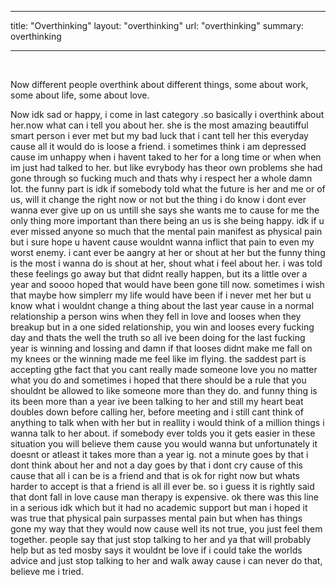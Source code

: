  ---
title: "Overthinking"
layout: "overthinking"
url: "overthinking"
summary: overthinking

---
  &#8203;

  Now different people overthink about different things, some about work, some about life, some about love. 

  Now idk sad or happy, i come in last category .so basically i overthink about her.now what can i tell you about her. she is the most amazing beautifful smart person i ever met but my bad luck that i cant tell her this everyday cause all it would do is loose a friend. i sometimes think i am depressed cause im unhappy when i havent taked to her for a long time or when when im just had talked to her. but like evrybody has theor own problems she had gone through so fucking much and thats why i respect her a whole damn lot. the funny part is idk if somebody told what  the future is her and me or of us, will it change the right now or not but the thing i do know i dont ever wanna ever give up on us untill she says she wants me to cause for me the only thing more important than there being an us is she being happy. idk if u ever missed anyone so much that the mental pain manifest as physical pain but i sure hope u havent cause wouldnt wanna inflict that pain to even my worst enemy. i cant ever be aangry at her or shout at her but the funny thing is the most i wanna do is shout at her, shout what i feel about her. i was told these feelings go away but that didnt really happen, but its a little over a year and soooo hoped that would have been gone till now. sometimes i wish that maybe how simplerr my life would have been if i never met her but u know what i wouldnt change a thing about the last year cause in a normal relationship a person wins when they fell in love and looses when they breakup but in a one sided relationship, you win and looses every fucking day and thats the well the truth so all ive been doing for the last fucking year is winning and lossing and damn if that looses didnt make me fall on my knees or the winning made me feel like im flying. the saddest part is accepting gthe fact that you cant really made someone love you no matter what you do and sometimes i hoped that there should be a rule that you shouldnt be allowed to like someone more than they do. and funny thing is its been more than a year ive been talking to her and still my heart beat doubles down before calling her, before meeting and i still cant think of anything to talk when with her but in reallity i would think of a million things i wanna talk to her about. if somebody ever tolds you it gets easier in these situation you will believe them cause you would wanna but unfortunately it doesnt or atleast it takes more than a year ig. not a minute goes by that i dont think about her and not a day goes by that i dont cry cause of this cause that all i can be is a friend and that is ok for right now but whats harder to accept is that a friend is all ill ever be. so i guess it is rightly said that dont fall in love cause man therapy is expensive. ok there was this line in a serious idk which but it had no academic support but man i hoped it was true that physical pain surpasses mental pain but when has things gone my way that they would now cause well its not true, you just feel them together. people say that just stop talking to her and ya that will probably help but as ted mosby says it wouldnt be love if i could take the worlds advice and just stop talking to her and walk away cause i can never do that, believe me i tried.   
